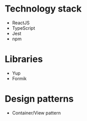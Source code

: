 # Technology stack
- ReactJS 
- TypeScript
- Jest
- npm
# Libraries
- Yup
- Formik
# Design patterns
- Container/View pattern 